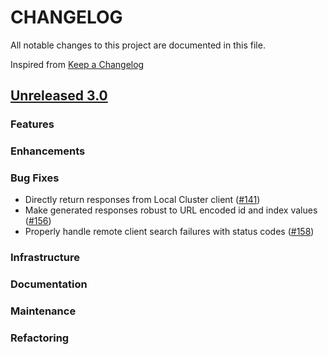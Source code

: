 # CHANGELOG
All notable changes to this project are documented in this file.

Inspired from [Keep a Changelog](https://keepachangelog.com/en/1.1.0/)

## [Unreleased 3.0](https://github.com/opensearch-project/opensearch-remote-metadata-sdk/compare/3.0...HEAD)
### Features
### Enhancements
### Bug Fixes
- Directly return responses from Local Cluster client ([#141](https://github.com/opensearch-project/opensearch-remote-metadata-sdk/pull/141))
- Make generated responses robust to URL encoded id and index values ([#156](https://github.com/opensearch-project/opensearch-remote-metadata-sdk/pull/156))
- Properly handle remote client search failures with status codes ([#158](https://github.com/opensearch-project/opensearch-remote-metadata-sdk/pull/158))

### Infrastructure
### Documentation
### Maintenance
### Refactoring
